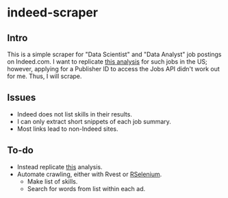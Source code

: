 # indeed-scraper

## Intro

This is a simple scraper for "Data Scientist" and "Data Analyst" job postings on Indeed.com. I want to replicate [this analysis](https://dashee87.github.io/data%20science/data-scientists-vs-data-analysts-part-1/) for such jobs in the US; however, applying for a Publisher ID to access the Jobs API didn't work out for me. Thus, I will scrape.

## Issues

* Indeed does not list skills in their results.
* I can only extract short snippets of each job summary.
* Most links lead to non-Indeed sites.

## To-do

* Instead replicate [this](https://medium.com/@msalmon00/web-scraping-job-postings-from-indeed-96bd588dcb4b) analysis.
* Automate crawling, either with Rvest or [RSelenium](https://cran.r-project.org/web/packages/RSelenium/vignettes/RSelenium-basics.html#basic-navigation). 
    * Make list of skills.
    * Search for words from list within each ad.
